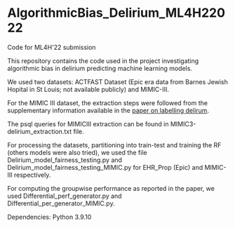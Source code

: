 # AlgorithmicBias_Delirium_ML4H22022
Code for ML4H'22 submission

This repository contains the code used in the project investigating algorithmic bias in delirium predicting machine learning models.

We used two datasets: ACTFAST Dataset (Epic era data from Barnes Jewish Hopital in St Louis; not available publicly) and MIMIC-III.

For the MIMIC III dataset, the extraction steps were followed from the supplementary information available in the [paper on labelling delirum](https://www.ncbi.nlm.nih.gov/pmc/articles/PMC7941123/).

The psql queries for MIMICIII extraction can be found in MIMIC3-delirium_extraction.txt file.

For processing the datasets, partitioning into train-test and training the RF (others models were also tried), we used the file Delirium_model_fairness_testing.py and Delirium_model_fairness_testing_MIMIC.py for EHR_Prop (Epic) and MIMIC-III respectively.

For computing the groupwise performance as reported in the paper, we used Differential_perf_generator.py and Differential_per_generator_MIMIC.py. 

Dependencies: Python 3.9.10
